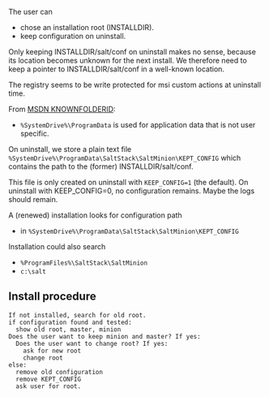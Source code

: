
The user can  
 - chose an installation root (INSTALLDIR).
 - keep configuration on uninstall.

Only keeping INSTALLDIR/salt/conf on uninstall makes no sense, because its location becomes unknown for the next install.
We therefore need to keep a pointer to INSTALLDIR/salt/conf in a well-known location.

The registry seems to be write protected for msi custom actions at uninstall time.

From [MSDN KNOWNFOLDERID](https://msdn.microsoft.com/en-us/library/windows/desktop/dd378457.aspx):
 - `%SystemDrive%\ProgramData` is used for application data that is not user specific.

On uninstall, we store a plain text file
`%SystemDrive%\ProgramData\SaltStack\SaltMinion\KEPT_CONFIG`
which contains the path to the (former) INSTALLDIR/salt/conf.

This file is only created on uninstall with `KEEP_CONFIG=1` (the default).
On uninstall with KEEP_CONFIG=0, no configuration remains. 
Maybe the logs should remain.

A (renewed) installation looks for configuration path 
 - in `%SystemDrive%\ProgramData\SaltStack\SaltMinion\KEPT_CONFIG`
 
Installation could also search
 - `%ProgramFiles%\SaltStack\SaltMinion`
 - `c:\salt`


## Install procedure ##

```
If not installed, search for old root.
if configuration found and tested:
  show old root, master, minion
Does the user want to keep minion and master? If yes:
  Does the user want to change root? If yes:
    ask for new root
    change root
else:
  remove old configuration
  remove KEPT_CONFIG
  ask user for root.
```